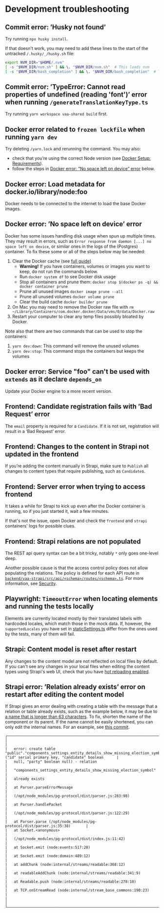 # Development troubleshooting

## Commit error: ’Husky not found’

Try running `npx husky install`.

If that doesn't work, you may need to add these lines to the start of the untracked `/.husky/_/husky.sh` file:

```bash
export NVM_DIR="$HOME/.nvm"
[ -s "$NVM_DIR/nvm.sh" ] && \. "$NVM_DIR/nvm.sh"  # This loads nvm
[ -s "$NVM_DIR/bash_completion" ] && \. "$NVM_DIR/bash_completion"  # This loads nvm bash_completion
```

## Commit error: ’TypeError: Cannot read properties of undefined (reading 'font')’ error when running `/generateTranslationKeyType.ts`

Try running `yarn workspace vaa-shared build` first.

## Docker error related to `frozen lockfile` when running `yarn dev`

Try deleting `/yarn.lock` and rerunning the command. You may also:

- check that you’re using the correct Node version (see [Docker Setup: Requirements](https://github.com/OpenVAA/voting-advice-application/blob/main/docs/docker-setup-guide.md#requirements)).
- follow the steps in [Docker error: ”No space left on device” error](#docker-no-space-left-on-device-error) below.

## Docker error: Load metadata for docker.io/library/node:foo

Docker needs to be connected to the internet to load the base Docker images.

## Docker error: ’No space left on device’ error

Docker has some issues handling disk usage when spun up multiple times. They may result in errors, such as `Error response from daemon [...] no space left on device`, or similar ones in the logs of the (Postgres) container. To fix these some or all of the steps below may be needed:

1. Clear the Docker cache (see [full guide](https://www.blacksmith.sh/blog/a-guide-to-disk-space-management-with-docker-how-to-clear-your-cache))
   - **Warning!** If you have containers, volumes or images you want to keep, do not run the commands below.
   - Run `docker system df` to see Docker disk usage
   - Stop all containers and prune them: `docker stop $(docker ps -q) && docker container prune`
   - Prune all unused images `docker image prune --all`
   - Prune all unused volumes `docker volume prune`
   - Clear the build cache `docker builder prune`
2. On Mac you may need to remove the Docker raw file with `rm ~/Library/Containers/com.docker.docker/Data/vms/0/data/Docker.raw`
3. Restart your computer to clear any temp files possibly bloated by Docker.

Note also that there are two commands that can be used to stop the containers:

1. `yarn dev:down`: This command will remove the unused volumes
2. `yarn dev:stop`: This command stops the containers but keeps the volumes

## Docker error: Service "foo" can't be used with `extends` as it declare `depends_on`

Update your Docker engine to a more recent version.

## Frontend: Candidate registration fails with ’Bad Request’ error

The `email` property is required for a `Candidate`. If it is not set, registration will result in a ’Bad Request’ error.

## Frontend: Changes to the content in Strapi not updated in the frontend

If you’re adding the content manually in Strapi, make sure to `Publish` all changes to content types that require publishing, such as `Candidate`s.

## Frontend: Server error when trying to access frontend

It takes a while for Strapi to kick up even after the Docker container is running, so if you just started it, wait a few minutes.

If that's not the issue, open Docker and check the `frontend` and `strapi` containers' logs for possible clues.

## Frontend: Strapi relations are not populated

The REST api query syntax can be a bit tricky, notably `*` only goes one-level deep.

Another possible cause is that the access control policy does not allow populating the relations. The policy is defined for each API route in [`backend/vaa-strapi/src/api/<schema>/routes/<schema>.ts`](../backend/vaa-strapi/src/api). For more information, see [Security](./security.md).

## Playwright: `TimeoutError` when locating elements and running the tests locally

Elements are currently located mostly by their translated labels with hardcoded locales, which match those in the mock data. If, however, the `supportedLocales` you have set in [staticSettings.ts](../shared/src/settings/staticSettings.ts) differ from the ones used by the tests, many of them will fail.

## Strapi: Content model is reset after restart

Any changes to the content model are not reflected on local files by default. If you can't see any changes in your local files when editing the content types using Strapi's web UI, check that you have [hot reloading enabled](./docker-setup-guide.md#hot-reloading).

## Strapi error: ’Relation already exists’ error on restart after editing the content model

If Strapi gives an error dealing with creating a table with the message that a relation or table already exists, such as the example below, it may be due to [a name that is longer than 63 characters](https://forum.strapi.io/t/create-index-already-exists/16835/7). To fix, shorten the name of the component or its parent. If the name cannot be easily shortened, you can only edit the internal names. For an example, see [this commit](https://github.com/OpenVAA/voting-advice-application/pull/577/commits/a9689458045ee1ebb9e2d00243d2befa5d571574).

```
┌──────────────────────────────────────────────────────────────────────────────┐
│                                                                              |
|   error: create table "public"."components_settings_entity_details_show_missing_election_symbols" ("id" serial primary key, "candidate" boolean      |
|   null, "party" boolean null) - relation                                     |
|   "components_settings_entity_details_show_missing_election_symbol"          |
|   already exists                                                             |
|   at Parser.parseErrorMessage                                                |
|   (/opt/node_modules/pg-protocol/dist/parser.js:283:98)                      |
|   at Parser.handlePacket                                                     |
|   (/opt/node_modules/pg-protocol/dist/parser.js:122:29)                      |
|   at Parser.parse (/opt/node_modules/pg-protocol/dist/parser.js:35:38)       |
|   at Socket.<anonymous>                                                      |
|   (/opt/node_modules/pg-protocol/dist/index.js:11:42)                        |
|   at Socket.emit (node:events:517:28)                                        |
|   at Socket.emit (node:domain:489:12)                                        |
|   at addChunk (node:internal/streams/readable:368:12)                        |
|   at readableAddChunk (node:internal/streams/readable:341:9)                 |
|   at Readable.push (node:internal/streams/readable:278:10)                   |
|   at TCP.onStreamRead (node:internal/stream_base_commons:190:23)             |
|                                                                              │
└──────────────────────────────────────────────────────────────────────────────┘
```
